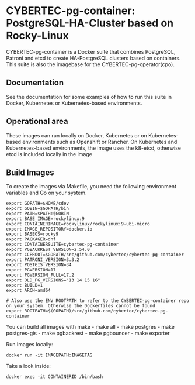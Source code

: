 # CYBERTEC-pg-container: PostgreSQL-HA-Cluster based on Rocky-Linux

<p>CYBERTEC-pg-container is a Docker suite that combines PostgreSQL, Patroni and etcd to create HA-PostgreSQL clusters based on containers. This suite is also the imagebase for the CYBERTEC-pg-operator(cpo).</p>

## Documentation

<p>See the documentation for some examples of how to run this suite in Docker, Kubernetes or Kubernetes-based environments.</p>

## Operational area
<p>These images can run locally on Docker, Kubernetes or on Kubernetes-based environments such as Openshift or Rancher.
On Kubernetes and Kubernetes-based environments, the image uses the k8-etcd, otherwise etcd is included locally in the image</p>

## Build Images

<p>To create the images via Makefile, you need the following environment variables and Go on your system.</p>

    export GOPATH=$HOME/cdev
    export GOBIN=$GOPATH/bin
    export PATH=$PATH:$GOBIN
    export BASE_IMAGE=rockylinux:9
    export CONTAINERIMAGE=rockylinux/rockylinux:9-ubi-micro
    export IMAGE_REPOSITORY=docker.io
    export BASEOS=rocky9
    export PACKAGER=dnf
    export CONTAINERSUITE=cybertec-pg-container
    export PGBACKREST_VERSION=2.54.0
    export CCPROOT=$GOPATH/src/github.com/cybertec/cybertec-pg-container
    export PATRONI_VERSION=3.3.2
    export POSTGIS_VERSION=34
    export PGVERSION=17
    export PGVERSION_FULL=17.2
    export OLD_PG_VERSIONS="13 14 15 16"
    export BUILD=1
    export ARCH=amd64

    # Also use the ENV ROOTPATH to refer to the CYBERTEC-pg-container repo on your system. Otherwise the Dockerfiles cannot be found
    export ROOTPATH=$(GOPATH)/src/github.com/cybertec/cybertec-pg-container

<p>You can build all images with make
- make all
- make postgres
- make postgres-gis
- make pgbackrest
- make pgbouncer
- make exporter
</p>
<p>Run Images locally:</p>

    docker run -it IMAGEPATH:IMAGETAG

<p>Take a look inside:</p>

    docker exec -it CONTAINERID /bin/bash


